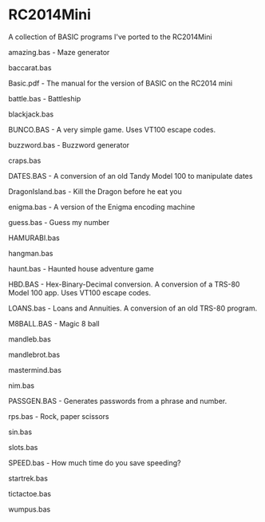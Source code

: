 # RC2014Mini
A collection of BASIC programs I've ported to the RC2014Mini

amazing.bas - Maze generator

baccarat.bas

Basic.pdf - The manual for the version of BASIC on the RC2014 mini

battle.bas - Battleship

blackjack.bas

BUNCO.BAS - A very simple game.  Uses VT100 escape codes.

buzzword.bas - Buzzword generator

craps.bas

DATES.BAS - A conversion of an old Tandy Model 100 to manipulate dates

DragonIsland.bas - Kill the Dragon before he eat you

enigma.bas - A version of the Enigma encoding machine

guess.bas - Guess my number

HAMURABI.bas

hangman.bas

haunt.bas - Haunted house adventure game

HBD.BAS - Hex-Binary-Decimal conversion.  A conversion of a TRS-80 Model 100 app.  Uses VT100 escape codes.

LOANS.bas - Loans and Annuities.  A conversion of an old TRS-80 program.

M8BALL.BAS - Magic 8 ball

mandleb.bas

mandlebrot.bas

mastermind.bas

nim.bas

PASSGEN.BAS - Generates passwords from a phrase and number.

rps.bas - Rock, paper scissors

sin.bas

slots.bas

SPEED.bas - How much time do you save speeding?

startrek.bas

tictactoe.bas

wumpus.bas
